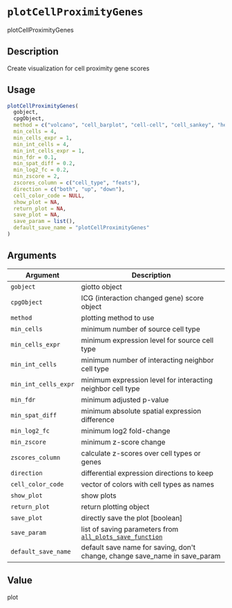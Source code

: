 # `plotCellProximityGenes`

plotCellProximityGenes


## Description

Create visualization for cell proximity gene scores


## Usage

```r
plotCellProximityGenes(
  gobject,
  cpgObject,
  method = c("volcano", "cell_barplot", "cell-cell", "cell_sankey", "heatmap", "dotplot"),
  min_cells = 4,
  min_cells_expr = 1,
  min_int_cells = 4,
  min_int_cells_expr = 1,
  min_fdr = 0.1,
  min_spat_diff = 0.2,
  min_log2_fc = 0.2,
  min_zscore = 2,
  zscores_column = c("cell_type", "feats"),
  direction = c("both", "up", "down"),
  cell_color_code = NULL,
  show_plot = NA,
  return_plot = NA,
  save_plot = NA,
  save_param = list(),
  default_save_name = "plotCellProximityGenes"
)
```


## Arguments

Argument      |Description
------------- |----------------
`gobject`     |     giotto object
`cpgObject`     |     ICG (interaction changed gene) score object
`method`     |     plotting method to use
`min_cells`     |     minimum number of source cell type
`min_cells_expr`     |     minimum expression level for source cell type
`min_int_cells`     |     minimum number of interacting neighbor cell type
`min_int_cells_expr`     |     minimum expression level for interacting neighbor cell type
`min_fdr`     |     minimum adjusted p-value
`min_spat_diff`     |     minimum absolute spatial expression difference
`min_log2_fc`     |     minimum log2 fold-change
`min_zscore`     |     minimum z-score change
`zscores_column`     |     calculate z-scores over cell types or genes
`direction`     |     differential expression directions to keep
`cell_color_code`     |     vector of colors with cell types as names
`show_plot`     |     show plots
`return_plot`     |     return plotting object
`save_plot`     |     directly save the plot [boolean]
`save_param`     |     list of saving parameters from [`all_plots_save_function`](#allplotssavefunction)
`default_save_name`     |     default save name for saving, don't change, change save_name in save_param


## Value

plot


